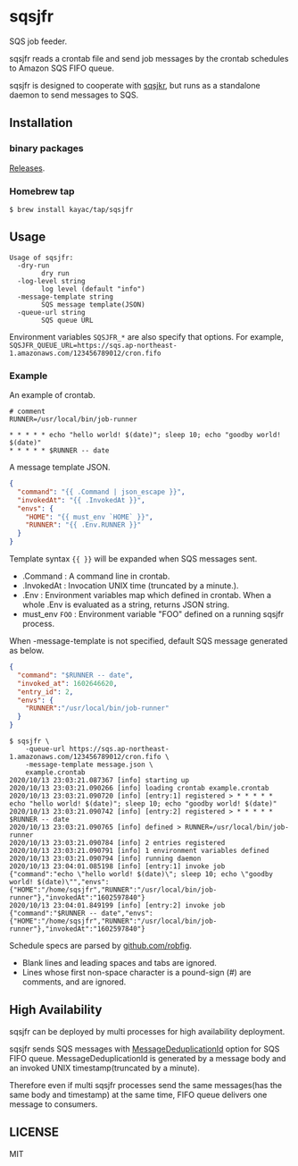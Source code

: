 # sqsjfr

SQS job feeder.

sqsjfr reads a crontab file and send job messages by the crontab schedules to Amazon SQS FIFO queue.

sqsjfr is designed to cooperate with [sqsjkr](https://github.com/kayac/sqsjkr), but runs as a standalone daemon to send messages to SQS.

## Installation

### binary packages

[Releases](https://github.com/kayac/sqsjfr/releases).

### Homebrew tap

```console
$ brew install kayac/tap/sqsjfr
```

## Usage

```
Usage of sqsjfr:
  -dry-run
    	dry run
  -log-level string
    	log level (default "info")
  -message-template string
    	SQS message template(JSON)
  -queue-url string
    	SQS queue URL
```

Environment variables `SQSJFR_*` are also specify that options. For example, `SQSJFR_QUEUE_URL=https://sqs.ap-northeast-1.amazonaws.com/123456789012/cron.fifo`


### Example

An example of crontab.

```crontab
# comment
RUNNER=/usr/local/bin/job-runner

* * * * * echo "hello world! $(date)"; sleep 10; echo "goodby world! $(date)"
* * * * * $RUNNER -- date
```

A message template JSON.

```json
{
  "command": "{{ .Command | json_escape }}",
  "invokedAt": "{{ .InvokedAt }}",
  "envs": {
    "HOME": "{{ must_env `HOME` }}",
    "RUNNER": "{{ .Env.RUNNER }}"
  }
}
```

Template syntax `{{ }}` will be expanded when SQS messages sent.

- .Command : A command line in crontab.
- .InvokedAt : Invocation UNIX time (truncated by a minute.).
- .Env : Environment variables map which defined in crontab. When a whole .Env is evaluated as a string, returns JSON string.
- must_env `FOO` : Environment variable "FOO" defined on a running sqsjfr process.

When -message-template is not specified, default SQS message generated as below.

```json
{
  "command": "$RUNNER -- date",
  "invoked_at": 1602646620,
  "entry_id": 2,
  "envs": {
    "RUNNER":"/usr/local/bin/job-runner"
  }
}
```

```console
$ sqsjfr \
    -queue-url https://sqs.ap-northeast-1.amazonaws.com/123456789012/cron.fifo \
    -message-template message.json \
    example.crontab
2020/10/13 23:03:21.087367 [info] starting up
2020/10/13 23:03:21.090266 [info] loading crontab example.crontab
2020/10/13 23:03:21.090720 [info] [entry:1] registered > * * * * * echo "hello world! $(date)"; sleep 10; echo "goodby world! $(date)"
2020/10/13 23:03:21.090742 [info] [entry:2] registered > * * * * * $RUNNER -- date
2020/10/13 23:03:21.090765 [info] defined > RUNNER=/usr/local/bin/job-runner
2020/10/13 23:03:21.090784 [info] 2 entries registered
2020/10/13 23:03:21.090791 [info] 1 environment variables defined
2020/10/13 23:03:21.090794 [info] running daemon
2020/10/13 23:04:01.085198 [info] [entry:1] invoke job {"command":"echo \"hello world! $(date)\"; sleep 10; echo \"goodby world! $(date)\"","envs":{"HOME":"/home/sqsjfr","RUNNER":"/usr/local/bin/job-runner"},"invokedAt":"1602597840"}
2020/10/13 23:04:01.849199 [info] [entry:2] invoke job {"command":"$RUNNER -- date","envs":{"HOME":"/home/sqsjfr","RUNNER":"/usr/local/bin/job-runner"},"invokedAt":"1602597840"}
```

Schedule specs are parsed by [github.com/robfig](https://github.com/robfig/cron).
  - Blank lines and leading spaces and tabs are ignored.
  - Lines whose first non-space character is a pound-sign (#) are comments, and are ignored.

## High Availability

sqsjfr can be deployed by multi processes for high availability deployment.

sqsjfr sends SQS messages with [MessageDeduplicationId](https://docs.aws.amazon.com/AWSSimpleQueueService/latest/SQSDeveloperGuide/using-messagededuplicationid-property.html) option for SQS FIFO queue. MessageDeduplicationId is generated by a message body and an invoked UNIX timestamp(truncated by a minute).

Therefore even if multi sqsjfr processes send the same messages(has the same body and timestamp) at the same time, FIFO queue delivers one message to consumers.


## LICENSE

MIT
